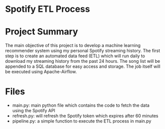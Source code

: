 # Spotify ETL Process

# Project Summary
The main objective of this project is to develop a machine learning recommender system using my personal Spotify streaming history. The first step is to create an automated data feed (ETL) which will run daily to download my streaming history from the past 24 hours. The song list will be appended to a SQL database for easy access and storage. The job itself will be executed using Apache-Airflow.

# Files
- main.py: main python file which contains the code to fetch the data using the Spotify API
- refresh.py: will refresh the Spotify token which expires after 60 minutes
- pipeline.py: a simple function to execute the ETL process in main.py


